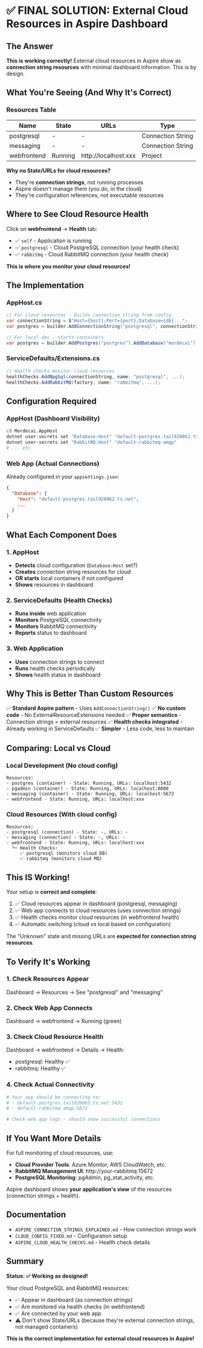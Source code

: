 # ✅ FINAL SOLUTION: External Cloud Resources in Aspire Dashboard

## The Answer

**This is working correctly!** External cloud resources in Aspire show as **connection string resources** with minimal dashboard information. This is by design.

## What You're Seeing (And Why It's Correct)

### Resources Table

| Name | State | URLs | Type |
|------|-------|------|------|
| postgresql | - | - | Connection String |
| messaging | - | - | Connection String |
| webfrontend | Running | http://localhost:xxx | Project |

**Why no State/URLs for cloud resources?**
- They're **connection strings**, not running processes
- Aspire doesn't manage them (you do, in the cloud)
- They're configuration references, not executable resources

## Where to See Cloud Resource Health

Click on **webfrontend** → **Health** tab:
- ✅ `self` - Application is running
- ✅ `postgresql` - Cloud PostgreSQL connection (your health check)
- ✅ `rabbitmq` - Cloud RabbitMQ connection (your health check)

**This is where you monitor your cloud resources!**

## The Implementation

### AppHost.cs
```csharp
// For cloud resources - builds connection string from config
var connectionString = $"Host={host};Port={port};Database={db}...";
var postgres = builder.AddConnectionString("postgresql", connectionString);

// For local dev - starts containers
var postgres = builder.AddPostgres("postgres").AddDatabase("mordecai");
```

### ServiceDefaults/Extensions.cs
```csharp
// Health checks monitor cloud resources
healthChecks.AddNpgSql(connectionString, name: "postgresql", ...);
healthChecks.AddRabbitMQ(factory, name: "rabbitmq", ...);
```

## Configuration Required

### AppHost (Dashboard Visibility)
```bash
cd Mordecai.AppHost
dotnet user-secrets set "Database:Host" "default-postgres.tail920062.ts.net"
dotnet user-secrets set "RabbitMQ:Host" "default-rabbitmq-amqp"
# ... etc
```

### Web App (Actual Connections)
Already configured in your `appsettings.json`:
```json
{
  "Database": {
    "Host": "default-postgres.tail920062.ts.net",
    ...
  }
}
```

## What Each Component Does

### 1. AppHost
- **Detects** cloud configuration (`Database:Host` set?)
- **Creates** connection string resources for cloud
- **OR starts** local containers if not configured
- **Shows** resources in dashboard

### 2. ServiceDefaults (Health Checks)
- **Runs inside** web application
- **Monitors** PostgreSQL connectivity
- **Monitors** RabbitMQ connectivity
- **Reports** status to dashboard

### 3. Web Application
- **Uses** connection strings to connect
- **Runs** health checks periodically
- **Shows** health status in dashboard

## Why This is Better Than Custom Resources

✅ **Standard Aspire pattern** - Uses `AddConnectionString()`
✅ **No custom code** - No ExternalResourceExtensions needed
✅ **Proper semantics** - Connection strings = external resources
✅ **Health checks integrated** - Already working in ServiceDefaults
✅ **Simpler** - Less code, less to maintain

## Comparing: Local vs Cloud

### Local Development (No cloud config)
```
Resources:
- postgres (container) - State: Running, URLs: localhost:5432
- pgadmin (container) - State: Running, URLs: localhost:8080
- messaging (container) - State: Running, URLs: localhost:5672
- webfrontend - State: Running, URLs: localhost:xxx
```

### Cloud Resources (With cloud config)
```
Resources:
- postgresql (connection) - State: -, URLs: -
- messaging (connection) - State: -, URLs: -
- webfrontend - State: Running, URLs: localhost:xxx
  └─ Health Checks:
     ✅ postgresql (monitors cloud DB)
     ✅ rabbitmq (monitors cloud MQ)
```

## This IS Working!

Your setup is **correct and complete**:

1. ✅ Cloud resources appear in dashboard (postgresql, messaging)
2. ✅ Web app connects to cloud resources (uses connection strings)
3. ✅ Health checks monitor cloud resources (in webfrontend health)
4. ✅ Automatic switching (cloud vs local based on configuration)

The "Unknown" state and missing URLs are **expected for connection string resources**.

## To Verify It's Working

### 1. Check Resources Appear
Dashboard → Resources → See "postgresql" and "messaging"

### 2. Check Web App Connects
Dashboard → webfrontend → Running (green)

### 3. Check Cloud Resource Health
Dashboard → webfrontend → Details → Health:
- postgresql: Healthy ✅
- rabbitmq: Healthy ✅

### 4. Check Actual Connectivity
```bash
# Your app should be connecting to:
# - default-postgres.tail920062.ts.net:5432
# - default-rabbitmq-amqp:5672

# Check web app logs - should show successful connections
```

## If You Want More Details

For full monitoring of cloud resources, use:
- **Cloud Provider Tools**: Azure Monitor, AWS CloudWatch, etc.
- **RabbitMQ Management UI**: http://your-rabbitmq:15672
- **PostgreSQL Monitoring**: pgAdmin, pg_stat_activity, etc.

Aspire dashboard shows **your application's view** of the resources (connection strings + health).

## Documentation

- `ASPIRE_CONNECTION_STRINGS_EXPLAINED.md` - How connection strings work
- `CLOUD_CONFIG_FIXED.md` - Configuration setup
- `ASPIRE_CLOUD_HEALTH_CHECKS.md` - Health check details

## Summary

**Status: ✅ Working as designed!**

Your cloud PostgreSQL and RabbitMQ resources:
- ✅ Appear in dashboard (as connection strings)
- ✅ Are monitored via health checks (in webfrontend)
- ✅ Are connected by your web app
- ⚠️ Don't show State/URLs (because they're external connection strings, not managed containers)

**This is the correct implementation for external cloud resources in Aspire!**
